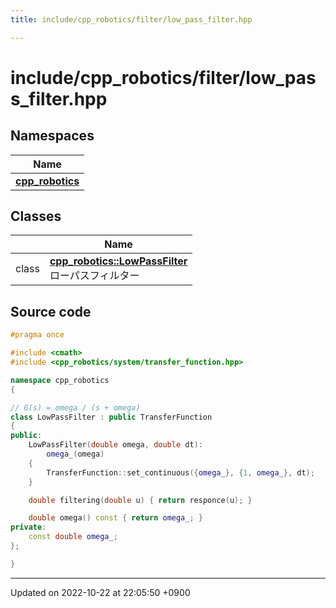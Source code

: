 ```yaml
---
title: include/cpp_robotics/filter/low_pass_filter.hpp

---
```


# include/cpp_robotics/filter/low_pass_filter.hpp



## Namespaces

| Name           |
| -------------- |
| **[cpp_robotics](/cpp_robotics/doxybook/Namespaces/namespacecpp__robotics/)**  |

## Classes

|                | Name           |
| -------------- | -------------- |
| class | **[cpp_robotics::LowPassFilter](/cpp_robotics/doxybook/Classes/classcpp__robotics_1_1LowPassFilter/)** <br>ローパスフィルター  |




## Source code

```cpp
#pragma once

#include <cmath>
#include <cpp_robotics/system/transfer_function.hpp>

namespace cpp_robotics
{

// G(s) = omega / (s + omega)
class LowPassFilter : public TransferFunction
{
public:
    LowPassFilter(double omega, double dt):
        omega_(omega)
    {
        TransferFunction::set_continuous({omega_}, {1, omega_}, dt);
    }

    double filtering(double u) { return responce(u); } 

    double omega() const { return omega_; }
private:
    const double omega_;
};

}
```


-------------------------------

Updated on 2022-10-22 at 22:05:50 +0900
